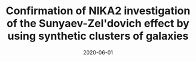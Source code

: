 ---
title: "Confirmation of NIKA2 investigation of the Sunyaev-Zel'dovich effect by using synthetic clusters of galaxies"
collection: "publications"
category: "co_procs"
permalink: /publications/2020EPJWC22800008D
link: https://ui.adsabs.harvard.edu/abs/2020EPJWC.22800008D/abstract
date: 2020-06-01
venue: "mm Universe @ NIKA2 - Observing the mm Universe with the NIKA2 Camera"
citation: "Ruppin, F., Adam, R., Ade, P., et al. (2020), mm Universe @ NIKA2 - Observing the mm Universe with the NIKA2 Camera, 228, 00026."
---